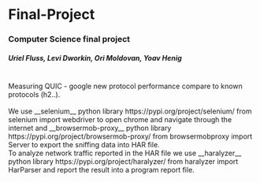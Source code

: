 # Final-Project
### Computer Science final project
##### Uriel Fluss, Levi Dworkin, Ori Moldovan, Yoav Henig
<br />
Measuring QUIC - google new protocol performance compare to known protocols (h2..).<br />
<br />
We use __selenium__ python library https://pypi.org/project/selenium/
    from selenium import webdriver
to open chrome and navigate through the internet and __browsermob-proxy__ python library https://pypi.org/project/browsermob-proxy/
    from browsermobproxy import Server
to export the sniffing data into HAR file.<br />
To analyze network traffic reported in the HAR file we use __haralyzer__ python library https://pypi.org/project/haralyzer/
    from haralyzer import HarParser
and report the result into a program report file.
